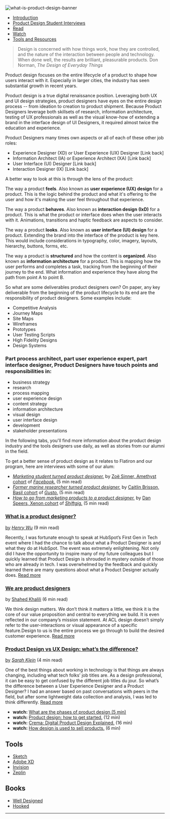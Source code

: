 ![what-is-product-design-banner](https://designationlabs.instructure.com/courses/195/files/44431/download?wrap=1)

*   [Introduction](#segment-1)
*   [Product Design Student Interviews](#segment-3)
*   [Read](#segment-2)
*   [Watch](#segment-4)
*   [Tools and Resources](#segment-5)

> Design is concerned with how things work, how they are controlled, and the nature of the interaction between people and technology. When done well, the results are brilliant, pleasurable products. Don Norman, _The Design of Everyday Things_

Product design focuses on the entire lifecycle of a product to shape how users interact with it. Especially in larger cities, the industry has seen substantial growth in recent years. 

Product design is a true digital renaissance position. Leveraging both UX and UI design strategies, product designers have eyes on the entire design process -- from ideation to creation to product shipment. Because Product Designers leverage both skillsets of research, information architecture, testing of UX professionals as well as the visual know-how of extending a brand in the interface design of UI Designers, it required almost twice the education and experience. 

Product Designers many times own aspects or all of each of these other job roles: 

*   Experience Designer (XD) or User Experience (UX) Designer \[Link back\]
*   Information Architect (IA) or Experience Architect (XA) \[Link back\]
*   User Interface (UI) Designer \[Link back\]
*   Interaction Designer (IX) \[Link back\]

A better way to look at this is through the lens of the product:

The way a product **feels**. Also known as **user experience (UX) design** for a product. This is the logic behind the product and what it's offering to the user and how it's making the user feel throughout that experience.

The way a product **behaves**. Also known as **interaction design** **(IxD)** for a product. This is what the product or interface does when the user interacts with it. Animations, transitions and haptic feedback are aspects to consider.

The way a product **looks**. Also known as **user interface (UI) design** for a product. Extending the brand into the interface of the product is key here. This would include considerations in typography, color, imagery, layouts, hierarchy, buttons, forms, etc.

The way a product is **structured** and how the content is **organized**. Also known as **information architecture** for a product. This is mapping how the user performs and completes a task, tracking from the beginning of their journey to the end. What information and experience they have along the path from point A to point B.

So what are some deliverables product designers own? On paper, any key deliverable from the beginning of the product lifecycle to its end are the responsibility of product designers. Some examples include:

*   Competitive Analysis
*   Journey Maps
*   Site Maps
*   Wireframes
*   Prototypes
*   User Testing Scripts
*   High Fidelity Designs
*   Design Systems

### **Part process architect, part user experience expert, part interface designer, Product Designers have touch points and responsibilities in:**

*   business strategy
*   research
*   process mapping
*   user experience design
*   content strategy
*   information architecture
*   visual design
*   user interface design
*   development
*   stakeholder presentations

In the following tabs, you'll find more information about the product design industry and the tools designers use daily, as well as stories from our alumni in the field.

To get a better sense of product design as it relates to Flatiron and our program, here are interviews with some of our alum:

*   [_Marketing student turned product designer._](https://designation.io/blog/course-report-interviewwith-zoe-sinner-product-designer-facebook) by [Zoë Sinner, Amethyst cohort](https://www.linkedin.com/in/zoesinner/) of _[Facebook.](https://www.facebook.com/)_ (5 min read)
*   [_Former marine researcher turned product designer._](https://designation.io/blog/caitlin-brisson) by [Caitlin Brisson, Basil cohort](http://www.caitlinbrisson.com/) of _[Gusto.](https://gusto.com/)_ (5 min read)
*   [_How to go from marketing products to a product designer._](https://designation.io/blog/dan-speers) by [Dan Speers, Xenon cohort](http://danielspeers.me/) of _[Shiftgig.](https://www.shiftgig.com/)_ (5 min read)

### [What is a product designer?](https://medium.com/hubspot-product/explain-it-like-im-5-what-is-a-product-designer-121aad98c047l)

[by](https://medium.com/hubspot-product/explain-it-like-im-5-what-is-a-product-designer-121aad98c047l) _[Henry Wu](https://www.linkedin.com/in/hellohenrywu/)_ (9 min read)

Recently, I was fortunate enough to speak at HubSpot’s First Gen in Tech event where I had the chance to talk about what a Product Designer is and what they do at HubSpot. The event was extremely enlightening. Not only did I have the opportunity to inspire many of my future colleagues but I quickly learned that Product Design is shrouded in mystery outside of those who are already in tech. I was overwhelmed by the feedback and quickly learned there are many questions about what a Product Designer actually does. [Read more](https://medium.com/hubspot-product/explain-it-like-im-5-what-is-a-product-designer-121aad98c047)

### [We are product designers](https://medium.com/build-acl/we-are-product-designers-27a8481d2e98)

[](https://medium.com/build-acl/we-are-product-designers-27a8481d2e98)by [Shahed Khalili](https://www.linkedin.com/in/shahedkhalili/?originalSubdomain=ca) (6 min read)

We think design matters. We don’t think it matters a little, we think it is the core of our value proposition and central to everything we build. It is even reflected in our company’s mission statement. At ACL design doesn’t simply refer to the user-interactions or visual appearance of a specific feature.Design to us is the entire process we go through to build the desired customer experience. [Read more](https://medium.com/build-acl/we-are-product-designers-27a8481d2e98)

### [Product Design vs UX Design: what’s the difference?](https://uxdesign.cc/product-design-vs-ux-design-whats-the-difference-461b3f11b76b)

[by](https://uxdesign.cc/product-design-vs-ux-design-whats-the-difference-461b3f11b76b) _[Sarah Klein](http://sarah-klein.com/)_ (4 min read)

One of the best things about working in technology is that things are always changing, including what tech folks’ job titles are. As a design professional, it can be easy to get confused by the different job titles du jour. So what’s the difference between a User Experience Designer and a Product Designer? I had an answer based on past conversations with peers in the field, but after some lightweight data collection and analysis, I was led to think differently. [Read more](https://uxdesign.cc/product-design-vs-ux-design-whats-the-difference-461b3f11b76b)

*   **watch:** [What are the phases of product design (5 min)](https://study.com/academy/lesson/steps-of-the-product-design-process.html)
*   **watch:** [Product design: how to get started.](https://www.youtube.com/watch?v=NIkg3Ui7ITY) (12 min)
*   **watch:** [Crema: Digital Product Design Explained.](https://www.youtube.com/watch?v=vGmjynrpwoA) (16 min)
*   **watch:** [How design is used to sell products.](https://www.youtube.com/watch?v=AFOpoKBUyok&list=PLJ8cMiYb3G5eD0M1Bfm6lvHy5BR6hoY8X&index=4%0D%0A) (6 min)

Tools
-----

*   [Sketch](https://www.sketch.comt)
*   [Adobe XD](https://www.adobe.com/products/xd.html)
*   [Invision](https://www.invisionapp.com/)
*   [Zeplin](https://zeplin.io/)

Books
-----

*   [Well Designed](https://www.amazon.com/Well-Designed-Empathy-Create-Products-People/dp/1625274793/ref=sr_1_1?keywords=well+designed&qid=1554150820&s=gateway&sr=8-1)
*   [Hooked](https://www.amazon.com/Hooked-How-Build-Habit-Forming-Products/dp/1591847788/ref=pd_sim_0_4/146-3966154-6500732?_encoding=UTF8&pd_rd_i=1591847788&pd_rd_r=72383911-54bd-11e9-bf6a-1b0d85ff0e6f&pd_rd_w=PBxou&pd_rd_wg=PCOYe&pf_rd_p=90485860-83e9-4fd9-b838-b28a9b7fda30&pf_rd_r=S4GQBDQ3P2VQ7R60ZAK9&psc=1&refRID=S4GQBDQ3P2VQ7R60ZAK9l)

* * *
